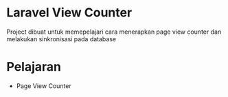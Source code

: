 # Laravel View Counter

Project dibuat untuk memepelajari cara menerapkan page view counter dan melakukan sinkronisasi pada database

# Pelajaran

- Page View Counter

